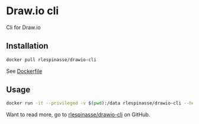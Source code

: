 # Draw.io cli

Cli for Draw.io

## Installation

```bash
docker pull rlespinasse/drawio-cli
```

See [Dockerfile][2]

## Usage

```bash
docker run -it --privileged -v $(pwd):/data rlespinasse/drawio-cli --help
```

Want to read more, go to [rlespinasse/drawio-cli][1] on GitHub.

[1]: https://github.com/rlespinasse/drawio-cli
[2]: https://github.com/rlespinasse/drawio-cli/blob/master/Dockerfile
